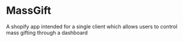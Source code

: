 # MassGift
A shopify app intended for a single client which allows users to control mass gifting through a dashboard
